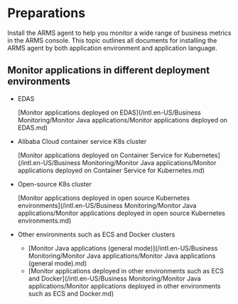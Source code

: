 # Preparations

Install the ARMS agent to help you monitor a wide range of business metrics in the ARMS console. This topic outlines all documents for installing the ARMS agent by both application environment and application language.

## Monitor applications in different deployment environments

-   EDAS

    [Monitor applications deployed on EDAS](/intl.en-US/Business Monitoring/Monitor Java applications/Monitor applications deployed on EDAS.md)

-   Alibaba Cloud container service K8s cluster

    [Monitor applications deployed on Container Service for Kubernetes](/intl.en-US/Business Monitoring/Monitor Java applications/Monitor applications deployed on Container Service for Kubernetes.md)

-   Open-source K8s cluster

    [Monitor applications deployed in open source Kubernetes environments](/intl.en-US/Business Monitoring/Monitor Java applications/Monitor applications deployed in open source Kubernetes environments.md)

-   Other environments such as ECS and Docker clusters
    -   [Monitor Java applications \(general mode\)](/intl.en-US/Business Monitoring/Monitor Java applications/Monitor Java applications (general mode).md)
    -   [Monitor applications deployed in other environments such as ECS and Docker](/intl.en-US/Business Monitoring/Monitor Java applications/Monitor applications deployed in other environments such as ECS and Docker.md)

